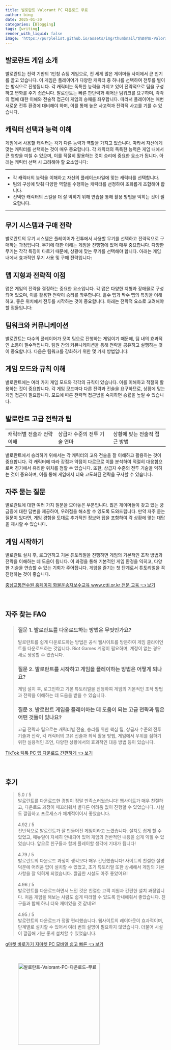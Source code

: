 ```yaml
---
title: 발로란트 Valorant PC 다운로드 무료
author: bing
date: 2025-01-30
categories: [Blogging]
tags: [writing]
render_with_liquid: false
image: 'https://purplelist.github.io/assets/img/thumbnail/발로란트-Valorant-PC-다운로드-무료.webp'
---
```



<h2 id='게임 소개'>발로란트 게임 소개</h2>

<p>발로란트는 전략 기반의 1인칭 슈팅 게임으로, 전 세계 많은 게이머들 사이에서 큰 인기를 끌고 있습니다. 이 게임은 플레이어가 다양한 캐릭터 중 하나를 선택하여 전투를 벌이는 방식으로 진행됩니다. 각 캐릭터는 독특한 능력을 가지고 있어 전략적으로 팀을 구성하고 변화를 주기 쉽습니다. 발로란트는 빠른 판단력과 뛰어난 팀워크를 요구하며, 각각의 맵에 대한 이해와 전술적 접근이 게임의 승패를 좌우합니다. 따라서 플레이어는 매번 새로운 전투 환경에 대비해야 하며, 이를 통해 높은 사고력과 전략적 사고를 기를 수 있습니다.</p>

<h2 id='캐릭터 선택과 능력 이해'>캐릭터 선택과 능력 이해</h2>

<p>게임에서 사용할 캐릭터는 각기 다른 능력과 역할을 가지고 있습니다. 따라서 자신에게 맞는 캐릭터를 선택하는 것이 매우 중요합니다. 각 캐릭터의 독특한 능력은 게임 내에서 큰 영향을 미칠 수 있으며, 이를 적절히 활용하는 것이 승리에 중요한 요소가 됩니다. 아래는 캐릭터 선택 시 고려해야 할 요소입니다:</p>

<hr />

<ul>
    <li>각 캐릭터의 능력을 이해하고 자신의 플레이스타일에 맞는 캐릭터를 선택합니다.</li>
    <li>팀의 구성에 맞춰 다양한 역할을 수행하는 캐릭터를 선정하여 조화롭게 조합해야 합니다.</li>
    <li>선택한 캐릭터의 스킬을 더 잘 익히기 위해 연습을 통해 활용 방법을 익히는 것이 필요합니다.</li>
</ul>

<hr />

<h2 id='무기 시스템과 구매 전략'>무기 시스템과 구매 전략</h2>

<p>발로란트의 무기 시스템은 플레이어가 전투에서 사용할 무기를 선택하고 전략적으로 구매하는 과정입니다. 무기에 대한 이해는 게임을 진행함에 있어 매우 중요합니다. 다양한 무기는 각각 특징이 다르기 때문에, 상황에 맞는 무기를 선택해야 합니다. 아래는 게임 내에서 효과적인 무기 사용 및 구매 전략입니다:</p>

<h2 id='맵 지형과 전략적 이점'>맵 지형과 전략적 이점</h2>

<p>맵은 게임의 전략을 결정하는 중요한 요소입니다. 각 맵은 다양한 지형과 장애물로 구성되어 있으며, 이를 활용한 전략이 승리를 좌우합니다. 홀수 맵과 짝수 맵의 특징을 이해하고, 좋은 위치에서 전투를 시작하는 것이 중요합니다. 아래는 전략적 요소로 고려해야 할 점들입니다:</p>

<h2 id='팀워크와 커뮤니케이션'>팀워크와 커뮤니케이션</h2>

<p>발로란트는 다수의 플레이어가 모여 팀으로 진행하는 게임이기 때문에, 팀 내의 효과적인 소통이 필수적입니다. 팀원 간의 커뮤니케이션을 통해 전략을 공유하고 실행하는 것이 중요합니다. 다음은 팀워크를 강화하기 위한 몇 가지 방법입니다:</p>

<h2 id='게임 모드와 규칙 이해'>게임 모드와 규칙 이해</h2>

<p>발로란트에는 여러 가지 게임 모드와 각각의 규칙이 있습니다. 이를 이해하고 적절히 활용하는 것이 중요합니다. 각 게임 모드마다 다른 전략과 전술을 요구하므로, 상황에 맞는 게임 접근이 필요합니다. 모드에 따른 전략적 접근법을 숙지하면 승률을 높일 수 있습니다.</p>

<h2 id='발로란트 팁과 고급 전략'>발로란트 고급 전략과 팁</h2>

<table>
    <tr>
        <td>캐릭터별 전술과 전략 이해</td>
        <td>상급자 수준의 전투 기술 연마</td>
        <td>상황에 맞는 전술적 접근 방법</td>
    </tr>
</table>

<p>발로란트에서 승리하기 위해서는 각 캐릭터의 고유 전술을 잘 이해하고 활용하는 것이 중요합니다. 각 캐릭터에 따라 강점과 약점이 다르므로 이를 분석하여 적절히 대응함으로써 경기에서 유리한 위치를 점할 수 있습니다. 또한, 상급자 수준의 전투 기술을 익히는 것이 중요하며, 이를 통해 게임에서 더욱 고도화된 전략을 구사할 수 있습니다.</p>

<h2 id='자주 묻는 질문'>자주 묻는 질문</h2>

<p>발로란트에 대한 여러 가지 질문을 모아놓은 부분입니다. 많은 게이머들이 갖고 있는 궁금증에 대한 답변을 제공하여, 우려점을 해소할 수 있도록 도와드립니다. 만약 자주 묻는 질문이 있다면, 게임 경험을 토대로 추가적인 정보와 팁을 포함하여 각 상황에 맞는 대답을 제시할 수 있습니다.</p>

<h2 id='게임 시작하기'>게임 시작하기</h2>

<p>발로란트 설치 후, 로그인하고 기본 튜토리얼을 진행하면 게임의 기본적인 조작 방법과 전략을 이해하는 데 도움이 됩니다. 이 과정을 통해 기본적인 게임 환경을 익히고, 다양한 기술을 연습할 수 있는 기회가 주어집니다. 게임을 즐기는 첫 단계로서 튜토리얼을 꼭 진행하는 것이 좋습니다.</p>


<p><a class="click-button" title="충남교통연수원 홈페이지 화물운송자보수교육 www.ctti.or.kr 전문 교육" href="https://purplelist.github.io/posts/%EC%B6%A9%EB%82%A8%EA%B5%90%ED%86%B5%EC%97%B0%EC%88%98%EC%9B%90-%ED%99%88%ED%8E%98%EC%9D%B4%EC%A7%80-%ED%99%94%EB%AC%BC%EC%9A%B4%EC%86%A1%EC%9E%90%EB%B3%B4%EC%88%98%EA%B5%90%EC%9C%A1-www.ctti.or.kr-%EC%A0%84%EB%AC%B8-%EA%B5%90%EC%9C%A1/" rel="dofollow">충남교통연수원 홈페이지 화물운송자보수교육 www.ctti.or.kr 전문 교육 👈 보기</a></p><br>
<h2 id='자주_찾는_FAQ'>자주 찾는 FAQ</h2>
<div itemscope="" itemtype="https://schema.org/FAQPage"> 
<blockquote> 
<div itemscope="" itemprop="mainEntity" itemtype="https://schema.org/Question"> 
<h3 itemprop="name">질문 1. 발로란트를 다운로드하는 방법은 무엇인가요?</h3> 
<div itemscope="" itemprop="acceptedAnswer" itemtype="https://schema.org/Answer"> 
<span itemprop="text"> 
<p>발로란트를 쉽게 다운로드하는 방법은 공식 웹사이트를 방문하여 게임 클라이언트를 다운로드하는 것입니다. Riot Games 계정이 필요하며, 계정이 없는 경우 새로 생성할 수 있습니다.</p> 
</span> 
</div> 
</div> 

<div itemscope="" itemprop="mainEntity" itemtype="https://schema.org/Question"> 
<h3 itemprop="name">질문 2. 발로란트를 시작하고 게임을 플레이하는 방법은 어떻게 되나요?</h3> 
<div itemscope="" itemprop="acceptedAnswer" itemtype="https://schema.org/Answer"> 
<span itemprop="text"> 
<p>게임 설치 후, 로그인하고 기본 튜토리얼을 진행하여 게임의 기본적인 조작 방법과 전략을 이해하는 데 도움을 받을 수 있습니다.</p> 
</span> 
</div> 
</div> 

<div itemscope="" itemprop="mainEntity" itemtype="https://schema.org/Question"> 
<h3 itemprop="name">질문 3. 발로란트 게임을 플레이하는 데 도움이 되는 고급 전략과 팁은 어떤 것들이 있나요?</h3> 
<div itemscope="" itemprop="acceptedAnswer" itemtype="https://schema.org/Answer"> 
<span itemprop="text"> 
<p>고급 전략과 팁으로는 캐릭터별 전술, 승리를 위한 핵심 팁, 상급자 수준의 전투 기술과 전략, 각 캐릭터의 고유 전술과 최적 활용 방법, 게임에서 우위를 점하기 위한 실용적인 조언, 다양한 상황에서의 효과적인 대응 방법 등이 있습니다.</p> 
</span> 
</div> 
</div> 
</blockquote> 
</div>
<p><a class="click-button" title="TikTok 틱톡 PC 앱 다운로드 간편하게" href="https://purplelist.github.io/posts/TikTok-%ED%8B%B1%ED%86%A1-PC-%EC%95%B1-%EB%8B%A4%EC%9A%B4%EB%A1%9C%EB%93%9C-%EA%B0%84%ED%8E%B8%ED%95%98%EA%B2%8C/" rel="dofollow">TikTok 틱톡 PC 앱 다운로드 간편하게 👈 보기</a></p><br>
<h2 id='후기'>후기</h2>
<div itemscope itemtype="https://schema.org/Product">
  <blockquote>
  <div itemprop="review" itemscope itemtype="https://schema.org/Review">
      <div itemprop="reviewRating" itemscope itemtype="https://schema.org/Rating"> <span itemprop="ratingValue">5.0</span> / <span itemprop="bestRating">5</span> </div>
      <span itemprop="reviewBody">발로란트를 다운로드한 경험이 정말 만족스러웠습니다! 웹사이트가 매우 친절하고, 다운로드 과정이 매끄러워서 별다른 어려움 없이 진행할 수 있었습니다. 시설도 깔끔하고 프로세스가 체계적이어서 좋았습니다.</span>
  </div>
  <br>
  <div itemprop="review" itemscope itemtype="https://schema.org/Review">
      <div itemprop="reviewRating" itemscope itemtype="https://schema.org/Rating"> <span itemprop="ratingValue">4.92</span> / <span itemprop="bestRating">5</span> </div>
      <span itemprop="reviewBody">전반적으로 발로란트가 잘 만들어진 게임이라고 느꼈습니다. 설치도 쉽게 할 수 있었고, 매뉴얼이 자세히 안내되어 있어 게임의 전반적인 내용을 쉽게 익힐 수 있었습니다. 앞으로 친구들과 함께 플레이할 생각에 기대가 됩니다!</span>
  </div>
  <br>
  <div itemprop="review" itemscope itemtype="https://schema.org/Review">
      <div itemprop="reviewRating" itemscope itemtype="https://schema.org/Rating"> <span itemprop="ratingValue">4.79</span> / <span itemprop="bestRating">5</span> </div>
      <span itemprop="reviewBody">발로란트의 다운로드 과정이 생각보다 매우 간단했습니다! 사이트의 친절한 설명 덕분에 어려움 없이 설치할 수 있었고, 초기 튜토리얼 또한 상세해서 게임의 기본 사항을 잘 익히게 되었습니다. 깔끔한 시설도 아주 좋았어요!</span>
  </div>
  <br>
  <div itemprop="review" itemscope itemtype="https://schema.org/Review">
      <div itemprop="reviewRating" itemscope itemtype="https://schema.org/Rating"> <span itemprop="ratingValue">4.96</span> / <span itemprop="bestRating">5</span> </div>
      <span itemprop="reviewBody">발로란트를 다운로드하면서 느낀 것은 친절한 고객 지원과 간편한 설치 과정입니다. 처음 게임을 해보는 사람도 쉽게 따라할 수 있도록 안내해줘서 좋았습니다. 친구들과 함께 하니 더욱 재미있을 것 같네요!</span>
  </div>
  <br>
  <div itemprop="review" itemscope itemtype="https://schema.org/Review">
      <div itemprop="reviewRating" itemscope itemtype="https://schema.org/Rating"> <span itemprop="ratingValue">4.95</span> / <span itemprop="bestRating">5</span> </div>
      <span itemprop="reviewBody">발로란트의 다운로드가 정말 편리했습니다. 웹사이트의 레이아웃이 효과적이며, 단계별로 설치할 수 있어서 여러 번의 설명이 필요하지 않았습니다. 더불어 시설이 깔끔해 기분 좋게 설치할 수 있었습니다.</span>
  </div>
  </blockquote>
</div>
<p><a class="click-button" title="g마켓 바로가기 지마켓 PC 모바일 쉽고 빠른" href="https://purplelist.github.io/posts/g%EB%A7%88%EC%BC%93-%EB%B0%94%EB%A1%9C%EA%B0%80%EA%B8%B0-%EC%A7%80%EB%A7%88%EC%BC%93-PC-%EB%AA%A8%EB%B0%94%EC%9D%BC-%EC%89%BD%EA%B3%A0-%EB%B9%A0%EB%A5%B8/" rel="dofollow">g마켓 바로가기 지마켓 PC 모바일 쉽고 빠른 👈 보기</a></p><br>
<figure class="image"><img src="https://purplelist.github.io/assets/img/thumbnail/발로란트-Valorant-PC-다운로드-무료.webp" alt="발로란트-Valorant-PC-다운로드-무료" width="256" height="256"></figure>